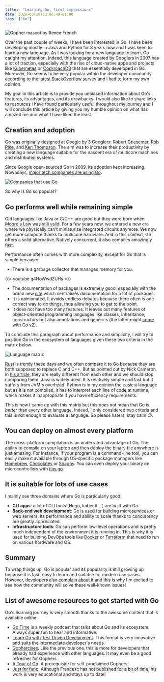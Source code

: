 ```yaml
---
title:  "Learning Go, first impressions"
date: 2020-03-19T13:06:49+01:00
tags: ["Go"]
---
```


![Gopher mascot by Renee French](/img/go_first_impressions/gopher.png)

Over the past couple of weeks, I have been interested in Go. I have been developing mostly in Java and Python for 3 years now and I was keen to learn a new language. As I was looking for a new language to learn, Go caught my attention. Indeed, this language created by Googlers in 2007 has a lot of traction, especially with the rise of cloud-native apps  and projects like [Kubernetes](https://kubernetes.io/) or [CockroachDB](https://www.cockroachlabs.com/) that are essentially developed in Go. Moreover, Go seems to be very popular within the developer community according to the [latest StackOverflow survey](https://insights.stackoverflow.com/survey/2019) and I had to form my own opinion.

My goal in this article is to provide you unbiased information about Go's features, its advantages, and its drawbacks. I would also like to share links to resources I have found particularly useful throughout my journey and I will conclude this article by giving you my humble opinion on what has amazed me and what I have liked the least.

## Creation and adoption

Go was originally designed at Google by 3 Googlers: [Robert Griesemer](https://github.com/griesemer), [Rob Pike](https://github.com/robpike), and [Ken Thompson](https://github.com/ken). The aim was to increase their productivity by creating a new language suitable for the nascent era of multicore machines and distributed systems.

Since Google open-sourced Go in 2009, its adoption kept increasing. Nowadays, [major tech companies are using Go](https://github.com/golang/go/wiki/GoUsers).

![Companies that use Go](/img/go_first_impressions/go_users.png)

So why is Go so popular?

## Go performs well while remaining simple

Old languages like Java or C/C++ are good but they were born when [Moore's Law](https://en.wikipedia.org/wiki/Moore%27s_law) was [still valid](https://www.economist.com/technology-quarterly/2016-03-12/after-moores-law). For a few years now, we entered a new era where we physically can't miniaturize integrated circuits anymore. We now get more compute thanks to multicore hardware. And in this context, Go offers a solid alternative. Natively concurrent, it also compiles amazingly fast.

Performance often comes with more complexity, except for Go that is simple because:

* There is a garbage collector that manages memory for you.

{{< youtube q4HoWwdZUHs >}}

* The documentation of packages is extremely good, especially with the brand new [site](https://pkg.go.dev/) which centralizes documentation for a lot of packages.
* It is opinionated. It avoids endless debates because there often is one correct way to do things, thus allowing you to get to the point.
* It does not have too many features. It leaves out many features of object-oriented programming languages like classes, inheritance, constructors but also annotations and generics (the latter might [come with Go v2](https://blog.golang.org/why-generics)).

To conclude this paragraph about performance and simplicity, I will try to position Go in the ecosystem of languages given these two criteria in the matrix below.

![Language matrix](/img/go_first_impressions/language_matrix.png)

[Rust](https://www.rust-lang.org/) is trendy these days and we often compare it to Go because they are both supposed to replace C and C++. But as pointed out by Nick Cameron in [his article](https://pingcap.com/blog/early-impressions-of-go-from-a-rust-programmer/), they are really different from each other and we should stop comparing them. Java is widely used. It is relatively simple and fast but it suffers from JVM's overhead. Python is in my opinion the easiest language but as it is not compiled, it has to interpret each line of code at runtime, which makes it inappropriate if you have efficiency requirements.

This is how I came up with this matrix but this does not mean that Go is *better* than every other language. Indeed, I only considered two criteria and this is not enough to evaluate a language. So please haters, stay calm :wink:.

## You can deploy on almost every platform

The cross-platform compilation is an underrated advantage of Go. The ability to compile on your laptop and then deploy the binary file anywhere is just amazing. For instance, if your program is a command-line tool, you can easily make it available through OS-specific package managers like [Homebrew](https://brew.sh/index_fr), [Chocolatey](https://chocolatey.org/) or [Snappy](https://snapcraft.io/). You can even deploy your binary on microcontrollers with [tiny go](https://tinygo.org/).

## It is suitable for lots of use cases

I mainly see three domains where Go is particularly good:

* **CLI apps**: a lot of CLI tools (Hugo, kubectl ...) are built with Go.
* **Back-end web development**: Go is used for building microservices or web servers. Its performance and ability to scale thanks to concurrency are greatly appreciated.
* **Infrastructure tools**: Go can perform low-level operations and is pretty much independent of the environment it is running in. This is why it is used for building DevOps tools like [Docker](https://www.docker.com/) or [Terraform](https://www.terraform.io/) that need to run on various hardware and OS.

## Summary

To wrap things up, Go is popular and its popularity is still growing up because it is fast, easy to learn and suitable for modern use cases. However, developers also [complain about it](https://bluxte.net/musings/2018/04/10/go-good-bad-ugly/) and this is why I'm excited to see how the community will solve these well-known issues!

## List of awesome resources to get started with Go

Go's learning journey is very smooth thanks to the awesome content that is available online.

* [Go Time](https://changelog.com/gotime) is a weekly podcast that talks about Go and its ecosystem. Always super fun to hear and informative.
* [Learn Go with Test Driven Development](https://github.com/quii/learn-go-with-tests). This format is very innovative and suits the intermediate developer's needs.
* [Gophercises](https://gophercises.com/). Like the previous one, this is more for developers that already had experience with other languages. It may even be a good refresher for Gophers.
* [A Tour of Go](https://tour.golang.org/welcome/1). A prerequisite for self-proclaimed Gophers.
* [Just for func](https://www.youtube.com/channel/UC_BzFbxG2za3bp5NRRRXJSw). Although Francesc has not published for a bit of time, his work is very educational and stays up to date!
